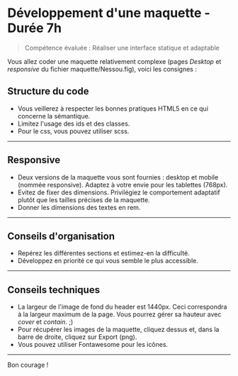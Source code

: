
# Développement d'une maquette - Durée 7h

> Compétence évaluée : Réaliser une interface statique et adaptable

Vous allez coder une maquette relativement complexe (pages *Desktop* et *responsive* du fichier maquette/Nessou.fig), voici les consignes :

## Structure du code

- Vous veillerez à respecter les bonnes pratiques HTML5 en ce qui concerne la sémantique.
- Limitez l'usage des ids et des classes.
- Pour le css, vous pouvez utiliser scss.

---

## Responsive

- Deux versions de la maquette vous sont fournies : desktop et mobile (nommée responsive). Adaptez à votre envie pour les tablettes (768px).
- Evitez de fixer des dimensions. Privilégiez le comportement adaptatif plutôt que les tailles précises de la maquette.
- Donner les dimensions des textes en rem.

---

## Conseils d'organisation

- Repérez les différentes sections et estimez-en la difficulté.
- Développez en priorité ce qui vous semble le plus accessible.

---

## Conseils techniques

- La largeur de l'image de fond du header est 1440px. Ceci correspondra à la largeur maximum de la page. Vous pourrez gérer sa hauteur avec *cover* et *contain*. ;)
- Pour récupérer les images de la maquette, cliquez dessus et, dans la barre de droite, cliquez sur Export (png).
- Vous pouvez utiliser Fontawesome pour les icônes.

---

Bon courage !
